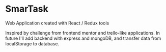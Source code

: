 # SmarTask
Web Application created with React / Redux tools 

Inspired by challenge from frontend mentor and trello-like applications.
In future I'll add backend with express and mongoDB, and transfer data from localStorage to database.

